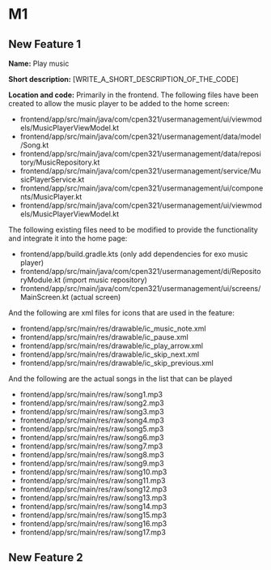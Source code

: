 # M1

## New Feature 1

**Name:** Play music

**Short description:** [WRITE_A_SHORT_DESCRIPTION_OF_THE_CODE]

**Location and code:** 
Primarily in the frontend. The following files have been created to allow the music player to be added to the home screen:
- frontend/app/src/main/java/com/cpen321/usermanagement/ui/viewmodels/MusicPlayerViewModel.kt
- frontend/app/src/main/java/com/cpen321/usermanagement/data/model/Song.kt
- frontend/app/src/main/java/com/cpen321/usermanagement/data/repository/MusicRepository.kt
- frontend/app/src/main/java/com/cpen321/usermanagement/service/MusicPlayerService.kt
- frontend/app/src/main/java/com/cpen321/usermanagement/ui/components/MusicPlayer.kt
- frontend/app/src/main/java/com/cpen321/usermanagement/ui/viewmodels/MusicPlayerViewModel.kt

The following existing files need to be modified to provide the functionality and integrate it into the home page:
- frontend/app/build.gradle.kts (only add dependencies for exo music player)
- frontend/app/src/main/java/com/cpen321/usermanagement/di/RepositoryModule.kt (import music repository)
- frontend/app/src/main/java/com/cpen321/usermanagement/ui/screens/MainScreen.kt (actual screen)

And the following are xml files for icons that are used in the feature:
- frontend/app/src/main/res/drawable/ic_music_note.xml
- frontend/app/src/main/res/drawable/ic_pause.xml
- frontend/app/src/main/res/drawable/ic_play_arrow.xml
- frontend/app/src/main/res/drawable/ic_skip_next.xml
- frontend/app/src/main/res/drawable/ic_skip_previous.xml

And the following are the actual songs in the list that can be played
- frontend/app/src/main/res/raw/song1.mp3
- frontend/app/src/main/res/raw/song2.mp3
- frontend/app/src/main/res/raw/song3.mp3
- frontend/app/src/main/res/raw/song4.mp3
- frontend/app/src/main/res/raw/song5.mp3
- frontend/app/src/main/res/raw/song6.mp3
- frontend/app/src/main/res/raw/song7.mp3
- frontend/app/src/main/res/raw/song8.mp3
- frontend/app/src/main/res/raw/song9.mp3
- frontend/app/src/main/res/raw/song10.mp3
- frontend/app/src/main/res/raw/song11.mp3
- frontend/app/src/main/res/raw/song12.mp3
- frontend/app/src/main/res/raw/song13.mp3
- frontend/app/src/main/res/raw/song14.mp3
- frontend/app/src/main/res/raw/song15.mp3
- frontend/app/src/main/res/raw/song16.mp3
- frontend/app/src/main/res/raw/song17.mp3

## New Feature 2

